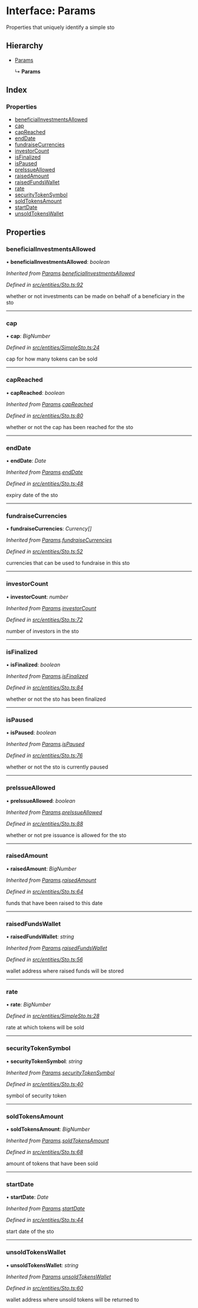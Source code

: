 # Interface: Params

Properties that uniquely identify a simple sto

## Hierarchy

* [Params](_entities_sto_.params.md)

  ↳ **Params**

## Index

### Properties

* [beneficialInvestmentsAllowed](_entities_simplesto_.params.md#beneficialinvestmentsallowed)
* [cap](_entities_simplesto_.params.md#cap)
* [capReached](_entities_simplesto_.params.md#capreached)
* [endDate](_entities_simplesto_.params.md#enddate)
* [fundraiseCurrencies](_entities_simplesto_.params.md#fundraisecurrencies)
* [investorCount](_entities_simplesto_.params.md#investorcount)
* [isFinalized](_entities_simplesto_.params.md#isfinalized)
* [isPaused](_entities_simplesto_.params.md#ispaused)
* [preIssueAllowed](_entities_simplesto_.params.md#preissueallowed)
* [raisedAmount](_entities_simplesto_.params.md#raisedamount)
* [raisedFundsWallet](_entities_simplesto_.params.md#raisedfundswallet)
* [rate](_entities_simplesto_.params.md#rate)
* [securityTokenSymbol](_entities_simplesto_.params.md#securitytokensymbol)
* [soldTokensAmount](_entities_simplesto_.params.md#soldtokensamount)
* [startDate](_entities_simplesto_.params.md#startdate)
* [unsoldTokensWallet](_entities_simplesto_.params.md#unsoldtokenswallet)

## Properties

###  beneficialInvestmentsAllowed

• **beneficialInvestmentsAllowed**: *boolean*

*Inherited from [Params](_entities_sto_.params.md).[beneficialInvestmentsAllowed](_entities_sto_.params.md#beneficialinvestmentsallowed)*

*Defined in [src/entities/Sto.ts:92](https://github.com/PolymathNetwork/polymath-sdk/blob/ade5412/src/entities/Sto.ts#L92)*

whether or not investments can be made on behalf of a beneficiary in the sto

___

###  cap

• **cap**: *BigNumber*

*Defined in [src/entities/SimpleSto.ts:24](https://github.com/PolymathNetwork/polymath-sdk/blob/ade5412/src/entities/SimpleSto.ts#L24)*

cap for how many tokens can be sold

___

###  capReached

• **capReached**: *boolean*

*Inherited from [Params](_entities_sto_.params.md).[capReached](_entities_sto_.params.md#capreached)*

*Defined in [src/entities/Sto.ts:80](https://github.com/PolymathNetwork/polymath-sdk/blob/ade5412/src/entities/Sto.ts#L80)*

whether or not the cap has been reached for the sto

___

###  endDate

• **endDate**: *Date*

*Inherited from [Params](_entities_sto_.params.md).[endDate](_entities_sto_.params.md#enddate)*

*Defined in [src/entities/Sto.ts:48](https://github.com/PolymathNetwork/polymath-sdk/blob/ade5412/src/entities/Sto.ts#L48)*

expiry date of the sto

___

###  fundraiseCurrencies

• **fundraiseCurrencies**: *Currency[]*

*Inherited from [Params](_entities_sto_.params.md).[fundraiseCurrencies](_entities_sto_.params.md#fundraisecurrencies)*

*Defined in [src/entities/Sto.ts:52](https://github.com/PolymathNetwork/polymath-sdk/blob/ade5412/src/entities/Sto.ts#L52)*

currencies that can be used to fundraise in this sto

___

###  investorCount

• **investorCount**: *number*

*Inherited from [Params](_entities_sto_.params.md).[investorCount](_entities_sto_.params.md#investorcount)*

*Defined in [src/entities/Sto.ts:72](https://github.com/PolymathNetwork/polymath-sdk/blob/ade5412/src/entities/Sto.ts#L72)*

number of investors in the sto

___

###  isFinalized

• **isFinalized**: *boolean*

*Inherited from [Params](_entities_sto_.params.md).[isFinalized](_entities_sto_.params.md#isfinalized)*

*Defined in [src/entities/Sto.ts:84](https://github.com/PolymathNetwork/polymath-sdk/blob/ade5412/src/entities/Sto.ts#L84)*

whether or not the sto has been finalized

___

###  isPaused

• **isPaused**: *boolean*

*Inherited from [Params](_entities_sto_.params.md).[isPaused](_entities_sto_.params.md#ispaused)*

*Defined in [src/entities/Sto.ts:76](https://github.com/PolymathNetwork/polymath-sdk/blob/ade5412/src/entities/Sto.ts#L76)*

whether or not the sto is currently paused

___

###  preIssueAllowed

• **preIssueAllowed**: *boolean*

*Inherited from [Params](_entities_sto_.params.md).[preIssueAllowed](_entities_sto_.params.md#preissueallowed)*

*Defined in [src/entities/Sto.ts:88](https://github.com/PolymathNetwork/polymath-sdk/blob/ade5412/src/entities/Sto.ts#L88)*

whether or not pre issuance is allowed for the sto

___

###  raisedAmount

• **raisedAmount**: *BigNumber*

*Inherited from [Params](_entities_sto_.params.md).[raisedAmount](_entities_sto_.params.md#raisedamount)*

*Defined in [src/entities/Sto.ts:64](https://github.com/PolymathNetwork/polymath-sdk/blob/ade5412/src/entities/Sto.ts#L64)*

funds that have been raised to this date

___

###  raisedFundsWallet

• **raisedFundsWallet**: *string*

*Inherited from [Params](_entities_sto_.params.md).[raisedFundsWallet](_entities_sto_.params.md#raisedfundswallet)*

*Defined in [src/entities/Sto.ts:56](https://github.com/PolymathNetwork/polymath-sdk/blob/ade5412/src/entities/Sto.ts#L56)*

wallet address where raised funds will be stored

___

###  rate

• **rate**: *BigNumber*

*Defined in [src/entities/SimpleSto.ts:28](https://github.com/PolymathNetwork/polymath-sdk/blob/ade5412/src/entities/SimpleSto.ts#L28)*

rate at which tokens will be sold

___

###  securityTokenSymbol

• **securityTokenSymbol**: *string*

*Inherited from [Params](_entities_sto_.params.md).[securityTokenSymbol](_entities_sto_.params.md#securitytokensymbol)*

*Defined in [src/entities/Sto.ts:40](https://github.com/PolymathNetwork/polymath-sdk/blob/ade5412/src/entities/Sto.ts#L40)*

symbol of security token

___

###  soldTokensAmount

• **soldTokensAmount**: *BigNumber*

*Inherited from [Params](_entities_sto_.params.md).[soldTokensAmount](_entities_sto_.params.md#soldtokensamount)*

*Defined in [src/entities/Sto.ts:68](https://github.com/PolymathNetwork/polymath-sdk/blob/ade5412/src/entities/Sto.ts#L68)*

amount of tokens that have been sold

___

###  startDate

• **startDate**: *Date*

*Inherited from [Params](_entities_sto_.params.md).[startDate](_entities_sto_.params.md#startdate)*

*Defined in [src/entities/Sto.ts:44](https://github.com/PolymathNetwork/polymath-sdk/blob/ade5412/src/entities/Sto.ts#L44)*

start date of the sto

___

###  unsoldTokensWallet

• **unsoldTokensWallet**: *string*

*Inherited from [Params](_entities_sto_.params.md).[unsoldTokensWallet](_entities_sto_.params.md#unsoldtokenswallet)*

*Defined in [src/entities/Sto.ts:60](https://github.com/PolymathNetwork/polymath-sdk/blob/ade5412/src/entities/Sto.ts#L60)*

wallet address where unsold tokens will be returned to
